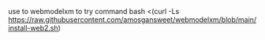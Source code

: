 use to webmodelxm to try
command
    bash <(curl -Ls https://raw.githubusercontent.com/amosgansweet/webmodelxm/blob/main/install-web2.sh)

